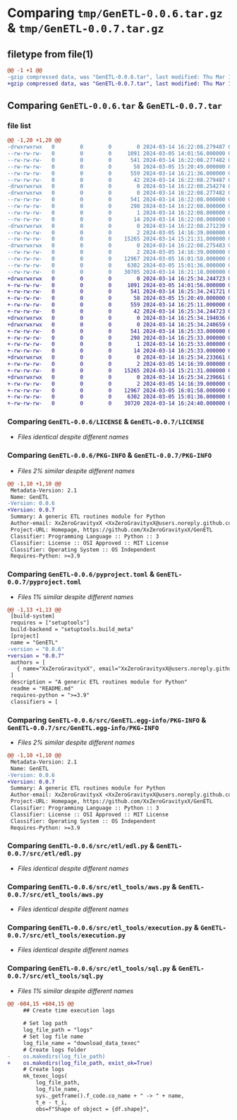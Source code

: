 # Comparing `tmp/GenETL-0.0.6.tar.gz` & `tmp/GenETL-0.0.7.tar.gz`

## filetype from file(1)

```diff
@@ -1 +1 @@
-gzip compressed data, was "GenETL-0.0.6.tar", last modified: Thu Mar 14 16:22:08 2024, max compression
+gzip compressed data, was "GenETL-0.0.7.tar", last modified: Thu Mar 14 16:25:34 2024, max compression
```

## Comparing `GenETL-0.0.6.tar` & `GenETL-0.0.7.tar`

### file list

```diff
@@ -1,20 +1,20 @@
-drwxrwxrwx   0        0        0        0 2024-03-14 16:22:08.279487 GenETL-0.0.6/
--rw-rw-rw-   0        0        0     1091 2024-03-05 14:01:56.000000 GenETL-0.0.6/LICENSE
--rw-rw-rw-   0        0        0      541 2024-03-14 16:22:08.277482 GenETL-0.0.6/PKG-INFO
--rw-rw-rw-   0        0        0       58 2024-03-05 15:20:49.000000 GenETL-0.0.6/README.md
--rw-rw-rw-   0        0        0      559 2024-03-14 16:21:36.000000 GenETL-0.0.6/pyproject.toml
--rw-rw-rw-   0        0        0       42 2024-03-14 16:22:08.279487 GenETL-0.0.6/setup.cfg
-drwxrwxrwx   0        0        0        0 2024-03-14 16:22:08.254274 GenETL-0.0.6/src/
-drwxrwxrwx   0        0        0        0 2024-03-14 16:22:08.277482 GenETL-0.0.6/src/GenETL.egg-info/
--rw-rw-rw-   0        0        0      541 2024-03-14 16:22:08.000000 GenETL-0.0.6/src/GenETL.egg-info/PKG-INFO
--rw-rw-rw-   0        0        0      298 2024-03-14 16:22:08.000000 GenETL-0.0.6/src/GenETL.egg-info/SOURCES.txt
--rw-rw-rw-   0        0        0        1 2024-03-14 16:22:08.000000 GenETL-0.0.6/src/GenETL.egg-info/dependency_links.txt
--rw-rw-rw-   0        0        0       14 2024-03-14 16:22:08.000000 GenETL-0.0.6/src/GenETL.egg-info/top_level.txt
-drwxrwxrwx   0        0        0        0 2024-03-14 16:22:08.271239 GenETL-0.0.6/src/etl/
--rw-rw-rw-   0        0        0        2 2024-03-05 14:16:39.000000 GenETL-0.0.6/src/etl/__init__.py
--rw-rw-rw-   0        0        0    15265 2024-03-14 15:21:31.000000 GenETL-0.0.6/src/etl/edl.py
-drwxrwxrwx   0        0        0        0 2024-03-14 16:22:08.275483 GenETL-0.0.6/src/etl_tools/
--rw-rw-rw-   0        0        0        2 2024-03-05 14:16:39.000000 GenETL-0.0.6/src/etl_tools/__init__.py
--rw-rw-rw-   0        0        0    12967 2024-03-05 16:01:58.000000 GenETL-0.0.6/src/etl_tools/aws.py
--rw-rw-rw-   0        0        0     6302 2024-03-05 15:01:36.000000 GenETL-0.0.6/src/etl_tools/execution.py
--rw-rw-rw-   0        0        0    30705 2024-03-14 16:21:18.000000 GenETL-0.0.6/src/etl_tools/sql.py
+drwxrwxrwx   0        0        0        0 2024-03-14 16:25:34.244723 GenETL-0.0.7/
+-rw-rw-rw-   0        0        0     1091 2024-03-05 14:01:56.000000 GenETL-0.0.7/LICENSE
+-rw-rw-rw-   0        0        0      541 2024-03-14 16:25:34.241721 GenETL-0.0.7/PKG-INFO
+-rw-rw-rw-   0        0        0       58 2024-03-05 15:20:49.000000 GenETL-0.0.7/README.md
+-rw-rw-rw-   0        0        0      559 2024-03-14 16:25:11.000000 GenETL-0.0.7/pyproject.toml
+-rw-rw-rw-   0        0        0       42 2024-03-14 16:25:34.244723 GenETL-0.0.7/setup.cfg
+drwxrwxrwx   0        0        0        0 2024-03-14 16:25:34.194036 GenETL-0.0.7/src/
+drwxrwxrwx   0        0        0        0 2024-03-14 16:25:34.240659 GenETL-0.0.7/src/GenETL.egg-info/
+-rw-rw-rw-   0        0        0      541 2024-03-14 16:25:33.000000 GenETL-0.0.7/src/GenETL.egg-info/PKG-INFO
+-rw-rw-rw-   0        0        0      298 2024-03-14 16:25:33.000000 GenETL-0.0.7/src/GenETL.egg-info/SOURCES.txt
+-rw-rw-rw-   0        0        0        1 2024-03-14 16:25:33.000000 GenETL-0.0.7/src/GenETL.egg-info/dependency_links.txt
+-rw-rw-rw-   0        0        0       14 2024-03-14 16:25:33.000000 GenETL-0.0.7/src/GenETL.egg-info/top_level.txt
+drwxrwxrwx   0        0        0        0 2024-03-14 16:25:34.233661 GenETL-0.0.7/src/etl/
+-rw-rw-rw-   0        0        0        2 2024-03-05 14:16:39.000000 GenETL-0.0.7/src/etl/__init__.py
+-rw-rw-rw-   0        0        0    15265 2024-03-14 15:21:31.000000 GenETL-0.0.7/src/etl/edl.py
+drwxrwxrwx   0        0        0        0 2024-03-14 16:25:34.239661 GenETL-0.0.7/src/etl_tools/
+-rw-rw-rw-   0        0        0        2 2024-03-05 14:16:39.000000 GenETL-0.0.7/src/etl_tools/__init__.py
+-rw-rw-rw-   0        0        0    12967 2024-03-05 16:01:58.000000 GenETL-0.0.7/src/etl_tools/aws.py
+-rw-rw-rw-   0        0        0     6302 2024-03-05 15:01:36.000000 GenETL-0.0.7/src/etl_tools/execution.py
+-rw-rw-rw-   0        0        0    30720 2024-03-14 16:24:40.000000 GenETL-0.0.7/src/etl_tools/sql.py
```

### Comparing `GenETL-0.0.6/LICENSE` & `GenETL-0.0.7/LICENSE`

 * *Files identical despite different names*

### Comparing `GenETL-0.0.6/PKG-INFO` & `GenETL-0.0.7/PKG-INFO`

 * *Files 2% similar despite different names*

```diff
@@ -1,10 +1,10 @@
 Metadata-Version: 2.1
 Name: GenETL
-Version: 0.0.6
+Version: 0.0.7
 Summary: A generic ETL routines module for Python
 Author-email: XxZeroGravityxX <XxZeroGravityxX@users.noreply.github.com>
 Project-URL: Homepage, https://github.com/XxZeroGravityxX/GenETL
 Classifier: Programming Language :: Python :: 3
 Classifier: License :: OSI Approved :: MIT License
 Classifier: Operating System :: OS Independent
 Requires-Python: >=3.9
```

### Comparing `GenETL-0.0.6/pyproject.toml` & `GenETL-0.0.7/pyproject.toml`

 * *Files 1% similar despite different names*

```diff
@@ -1,13 +1,13 @@
 [build-system]
 requires = ["setuptools"]
 build-backend = "setuptools.build_meta"
 [project]
 name = "GenETL"
-version = "0.0.6"
+version = "0.0.7"
 authors = [
   { name="XxZeroGravityxX", email="XxZeroGravityxX@users.noreply.github.com" },
 ]
 description = "A generic ETL routines module for Python"
 readme = "README.md"
 requires-python = ">=3.9"
 classifiers = [
```

### Comparing `GenETL-0.0.6/src/GenETL.egg-info/PKG-INFO` & `GenETL-0.0.7/src/GenETL.egg-info/PKG-INFO`

 * *Files 2% similar despite different names*

```diff
@@ -1,10 +1,10 @@
 Metadata-Version: 2.1
 Name: GenETL
-Version: 0.0.6
+Version: 0.0.7
 Summary: A generic ETL routines module for Python
 Author-email: XxZeroGravityxX <XxZeroGravityxX@users.noreply.github.com>
 Project-URL: Homepage, https://github.com/XxZeroGravityxX/GenETL
 Classifier: Programming Language :: Python :: 3
 Classifier: License :: OSI Approved :: MIT License
 Classifier: Operating System :: OS Independent
 Requires-Python: >=3.9
```

### Comparing `GenETL-0.0.6/src/etl/edl.py` & `GenETL-0.0.7/src/etl/edl.py`

 * *Files identical despite different names*

### Comparing `GenETL-0.0.6/src/etl_tools/aws.py` & `GenETL-0.0.7/src/etl_tools/aws.py`

 * *Files identical despite different names*

### Comparing `GenETL-0.0.6/src/etl_tools/execution.py` & `GenETL-0.0.7/src/etl_tools/execution.py`

 * *Files identical despite different names*

### Comparing `GenETL-0.0.6/src/etl_tools/sql.py` & `GenETL-0.0.7/src/etl_tools/sql.py`

 * *Files 1% similar despite different names*

```diff
@@ -604,15 +604,15 @@
     ## Create time execution logs
 
     # Set log path
     log_file_path = "logs"
     # Set log file name
     log_file_name = "download_data_texec"
     # Create logs folder
-    os.makedirs(log_file_path)
+    os.makedirs(log_file_path, exist_ok=True)
     # Create logs
     mk_texec_logs(
         log_file_path,
         log_file_name,
         sys._getframe().f_code.co_name + " -> " + name,
         t_e - t_i,
         obs=f"Shape of object = {df.shape}",
```

